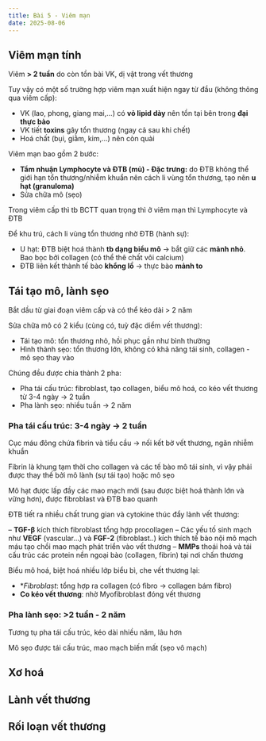 ```yaml
---
title: Bài 5 - Viêm mạn
date: 2025-08-06
---
```


## Viêm mạn tính

Viêm **> 2 tuần** do còn tồn bài VK, dị vật trong vết thương

Tuy vậy có một số trường hợp viêm mạn xuất hiện ngay từ đầu (không thông qua viêm cấp):

- VK (lao, phong, giang mai,...) có **vỏ lipid dày** nên tồn tại bên trong **đại thực bào**
- VK tiết **toxins** gây tổn thương (ngay cả sau khi chết)
- Hoá chất (bụi, giằm, kim,...) nên còn quài

Viêm mạn bao gồm 2 bước:

- **Tẩm nhuận Lymphocyte và ĐTB (mủ) - Đặc trưng:** do ĐTB không thể giới hạn tổn thương/nhiễm khuẩn nên cách li vùng tổn thương, tạo nên **u hạt (granuloma)**
- Sửa chữa mô (sẹo)
 
Trong viêm cấp thì tb BCTT quan trọng thì ở viêm mạn thì Lymphocyte và ĐTB
 
Để khu trú, cách li vùng tổn thương nhờ ĐTB (hành sự):

- U hạt: ĐTB biệt hoá thành **tb dạng biểu mô** -> bắt giữ các **mảnh nhỏ**. Bao bọc bởi collagen (có thể thê chất vôi calcium)
- ĐTB liên kết thành tế bào **khổng lồ** -> thực bào **mảnh to**  

## Tái tạo mô, lành sẹo

Bắt dầu từ giai đoạn viêm cấp và có thể kéo dài > 2 năm

Sửa chữa mô có 2 kiểu (cùng có, tuỳ đặc diểm vết thương):

- Tái tạo mô: tổn thương nhỏ, hồi phục gần như bình thường
- Hình thành sẹo: tổn thương lớn, không có khả năng tái sinh, collagen - mô sẹo thay vào

Chúng đều được chia thành 2 pha:

- Pha tái cấu trúc: fibroblast, tạo collagen, biểu mô hoá, co kéo vết thương từ 3-4 ngày -> 2 tuần
- Pha lành sẹo: nhiều tuần -> 2 năm

### Pha tái cấu trúc: 3-4 ngày -> 2 tuần

Cục máu đông chứa fibrin và tiểu cầu → nối kết bờ vết thương, ngăn nhiễm khuẩn

Fibrin là khung tạm thời cho collagen và các tế bào mô tái sinh, vì vậy phải được thay thế bởi mô lành (sự tái tạo) hoặc mô sẹo

Mô hạt được lấp đầy các mao mạch mới (sau được biệt hoá thành lớn và vững hơn), được fibroblast
và ĐTB bao quanh

ĐTB tiết ra nhiều chất trung gian và cytokine thúc đẩy lành vết thương:

– **TGF-β** kích thích fibroblast tổng hợp procollagen
– Các yếu tố sinh mạch như **VEGF** (vascular...) và **FGF-2** (fibroblast..) kích thích tế bào nội
mô mạch máu tạo chồi mao mạch phát triển vào vết thương
– **MMPs** thoái hoá và tái cấu trúc
các protein nền ngoại bào (collagen, fibrin) tại nơi chấn thương

Biểu mô hoá, biệt hoá nhiều lớp biểu bì, che vết thương lại:

- **Fibroblast*: tổng hợp ra collagen (có fibro -> collagen bám fibro)
- **Co kéo vết thương**: nhờ Myofibroblast đóng vết thương 

### Pha lành sẹo: >2 tuần - 2 năm

Tương tụ pha tái cấu trúc, kéo dài nhiều năm, lâu hơn

Mô sẹo được tái cấu trúc, mao mạch biến mất (sẹo vô mạch)

## Xơ hoá

## Lành vết thương

## Rối loạn vết thương
